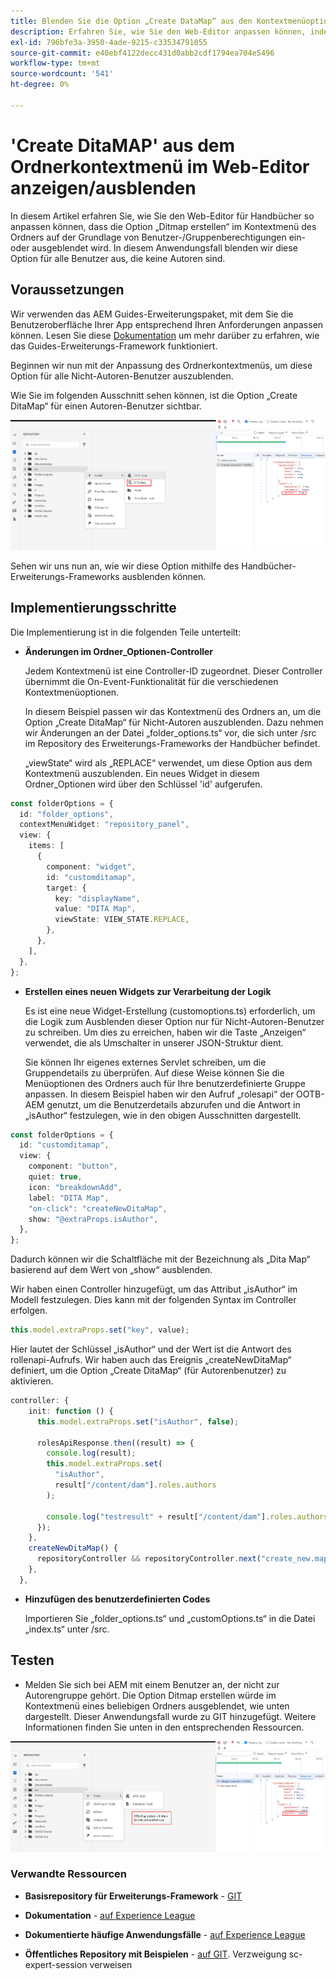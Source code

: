 ```yaml
---
title: Blenden Sie die Option „Create DataMap“ aus den Kontextmenüoptionen des Ordners für bestimmte Benutzer oder Gruppen aus.
description: Erfahren Sie, wie Sie den Web-Editor anpassen können, indem Sie die Option „DitaMap“ aus dem Ordnerkontextmenü für bestimmte Benutzer/Gruppen ausblenden
exl-id: 796bfe3a-3950-4ade-9215-c33534791055
source-git-commit: e40ebf4122decc431d0abb2cdf1794ea704e5496
workflow-type: tm+mt
source-wordcount: '541'
ht-degree: 0%

---
```


# &#39;Create DitaMAP&#39; aus dem Ordnerkontextmenü im Web-Editor anzeigen/ausblenden

In diesem Artikel erfahren Sie, wie Sie den Web-Editor für Handbücher so anpassen können, dass die Option „Ditmap erstellen“ im Kontextmenü des Ordners auf der Grundlage von Benutzer-/Gruppenberechtigungen ein- oder ausgeblendet wird.
In diesem Anwendungsfall blenden wir diese Option für alle Benutzer aus, die keine Autoren sind.

## Voraussetzungen

Wir verwenden das AEM Guides-Erweiterungspaket, mit dem Sie die Benutzeroberfläche Ihrer App entsprechend Ihren Anforderungen anpassen können.
Lesen Sie diese [Dokumentation](https://github.com/adobe/guides-extension/tree/main) um mehr darüber zu erfahren, wie das Guides-Erweiterungs-Framework funktioniert.

Beginnen wir nun mit der Anpassung des Ordnerkontextmenüs, um diese Option für alle Nicht-Autoren-Benutzer auszublenden.

Wie Sie im folgenden Ausschnitt sehen können, ist die Option „Create DitaMap“ für einen Autoren-Benutzer sichtbar.

![Option „Create DitaMap“ &#x200B;](../../../assets/authoring/ditamap-show-author.png)

Sehen wir uns nun an, wie wir diese Option mithilfe des Handbücher-Erweiterungs-Frameworks ausblenden können.

## Implementierungsschritte

Die Implementierung ist in die folgenden Teile unterteilt:

- **Änderungen im Ordner_Optionen-Controller**

  Jedem Kontextmenü ist eine Controller-ID zugeordnet. Dieser Controller übernimmt die On-Event-Funktionalität für die verschiedenen Kontextmenüoptionen.

  In diesem Beispiel passen wir das Kontextmenü des Ordners an, um die Option „Create DitaMap“ für Nicht-Autoren auszublenden. Dazu nehmen wir Änderungen an der Datei „folder_options.ts“ vor, die sich unter /src im Repository des Erweiterungs-Frameworks der Handbücher befindet.

  „viewState“ wird als „REPLACE“ verwendet, um diese Option aus dem Kontextmenü auszublenden.
Ein neues Widget in diesem Ordner_Optionen wird über den Schlüssel &#39;id&#39; aufgerufen.

```typescript
const folderOptions = {
  id: "folder_options",
  contextMenuWidget: "repository_panel",
  view: {
    items: [
      {
        component: "widget",
        id: "customditamap",
        target: {
          key: "displayName",
          value: "DITA Map",
          viewState: VIEW_STATE.REPLACE,
        },
      },
    ],
  },
};
```

- **Erstellen eines neuen Widgets zur Verarbeitung der Logik**

  Es ist eine neue Widget-Erstellung (customoptions.ts) erforderlich, um die Logik zum Ausblenden dieser Option nur für Nicht-Autoren-Benutzer zu schreiben. Um dies zu erreichen, haben wir die Taste „Anzeigen“ verwendet, die als Umschalter in unserer JSON-Struktur dient.

  Sie können Ihr eigenes externes Servlet schreiben, um die Gruppendetails zu überprüfen. Auf diese Weise können Sie die Menüoptionen des Ordners auch für Ihre benutzerdefinierte Gruppe anpassen.
In diesem Beispiel haben wir den Aufruf „rolesapi“ der OOTB-AEM genutzt, um die Benutzerdetails abzurufen und die Antwort in „isAuthor“ festzulegen, wie in den obigen Ausschnitten dargestellt.

```typescript
const folderOptions = {
  id: "customditamap",
  view: {
    component: "button",
    quiet: true,
    icon: "breakdownAdd",
    label: "DITA Map",
    "on-click": "createNewDitaMap",
    show: "@extraProps.isAuthor",
  },
};
```

Dadurch können wir die Schaltfläche mit der Bezeichnung als „Dita Map“ basierend auf dem Wert von „show“ ausblenden.

Wir haben einen Controller hinzugefügt, um das Attribut „isAuthor“ im Modell festzulegen. Dies kann mit der folgenden Syntax im Controller erfolgen.

```typescript
this.model.extraProps.set("key", value);
```

Hier lautet der Schlüssel „isAuthor“ und der Wert ist die Antwort des rollenapi-Aufrufs.
Wir haben auch das Ereignis „createNewDitaMap“ definiert, um die Option „Create DitaMap“ (für Autorenbenutzer) zu aktivieren.

```typescript
controller: {
    init: function () {
      this.model.extraProps.set("isAuthor", false);

      rolesApiResponse.then((result) => {
        console.log(result);
        this.model.extraProps.set(
          "isAuthor",
          result["/content/dam"].roles.authors
        );

        console.log("testresult" + result["/content/dam"].roles.authors);
      });
    },
    createNewDitaMap() {
      repositoryController && repositoryController.next("create_new.map");
    },
  },
```

- **Hinzufügen des benutzerdefinierten Codes**

  Importieren Sie „folder_options.ts“ und „customOptions.ts“ in die Datei „index.ts“ unter /src.

## Testen

- Melden Sie sich bei AEM mit einem Benutzer an, der nicht zur Autorengruppe gehört. Die Option Ditmap erstellen würde im Kontextmenü eines beliebigen Ordners ausgeblendet, wie unten dargestellt.
Dieser Anwendungsfall wurde zu GIT hinzugefügt. Weitere Informationen finden Sie unten in den entsprechenden Ressourcen.

![Option „DitaMap erstellen“ ausblenden](../../../assets/authoring/ditamap-hide-non-author.png)

### Verwandte Ressourcen

- **Basisrepository für Erweiterungs-Framework** - [GIT](https://github.com/adobe/guides-extension/tree/main)

- **Dokumentation** - [auf Experience League](../../../../../guides-ui-extensions/aem_guides_framework/basic-customisation.md)

- **Dokumentierte häufige Anwendungsfälle** - [auf Experience League](../../../../../guides-ui-extensions/aem_guides_framework/jui-framework.md)

- **Öffentliches Repository mit Beispielen** - [auf GIT](https://github.com/adobe/guides-extension/tree/sc-expert-session). Verzweigung sc-expert-session verweisen

```

```
